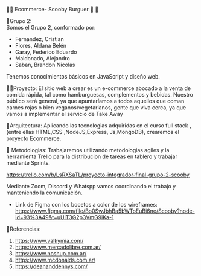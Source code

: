 🛒🌐 Ecommerce- Scooby Burguer :dog: :hamburger:

🤝Grupo 2:  
Somos el Grupo 2, conformado por:
- Fernandez, Cristian
- Flores, Aldana Belén
- Garay, Federico Eduardo
- Maldonado, Alejandro
- Saban, Brandon Nicolas


Tenemos conocimientos básicos en JavaScript y diseño web. 

👩‍💻Proyecto:
El sitio web a crear es un e-commerce abocado a la venta de comida rápida, tal como hamburguesas, complementos y bebidas. Nuestro público será general, ya que apuntaríamos a todos aquellos que coman carnes rojas o bien veganos/vegetarianos, gente que viva cerca, ya que vamos a implementar el servicio de Take Away

📐Arquitectura:
Aplicando las tecnologias adquiridas en el curso full stack ,(entre ellas HTML,CSS ,NodeJS,Express, Js,MongoDB), crearemos el proyecto Ecommerce.

:date: Metodologias:
Trabajaremos utilizando metodologias agiles y la herramienta Trello para la distribucion de tareas en tablero y trabajar mediante Sprints.

https://trello.com/b/LsRXSaTL/proyecto-integrador-final-grupo-2-scooby

Mediante Zoom, Discord y Whatspp vamos coordinando el trabajo y manteniendo la comunicación.

- Link de Figma con los bocetos a color de los wireframes: https://www.figma.com/file/Bo0SwJbhBa5bWToEuBi6ne/Scooby?node-id=93%3A49&t=uUlT3G2p3VmG9iKa-1 

📝Referencias: 
1. https://www.valkymia.com/
2. https://www.mercadolibre.com.ar/
3. https://www.noshup.com.ar/
4. https://www.mcdonalds.com.ar/
5. https://deananddennys.com/
